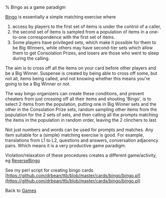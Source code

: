 % Bingo as a game paradigm

[Bingo](http://en.wikipedia.org/wiki/Bingo)
is essentially a simple matching exercise
where 

1. access by players to the first set of 
   items is under the control of a 
   caller, 
2. the second set of items is sampled 
   from a population of items in a 
   one-to-one correspondence with the 
   first set of items.
3. Some players have privileged sets, 
   which make it possible for them to be 
   Big Winners, while others may have 
   second-tier sets which allow them to 
   get Consolation Prizes, and losers 
   are those who went to sleep during 
   the calling.

The aim is to cross off all the items on 
your card before other players and be a 
Big Winner.  Suspense is created by 
being able to cross off some, but not 
all, items being called, and not knowing 
whether this means you're going to be a 
Big Winner or not.

The way bingo organizers can create 
these conditions, and prevent cheaters 
from just crossing off all their items 
and shouting 'Bingo', is to select 2 
items from the population, putting one 
in Big Winner sets and the other in the 
Consolation Prize sets, random sampling 
other items from the population for the 
2 sets of sets, and then calling all the 
prompts matching the items in the 
population in random order, leaving the 
2 clinchers to last.

Not just numbers and words can be used 
for prompts and matches. Any item 
suitable for a (simple) matching exercise
is good. For example, translations from 
L1 to L2, questions and answers, 
conversation adjacency pairs. Which 
means it is a very productive game 
paradigm.

Violation/relaxation of these procedures 
creates a different game/activity, eg 
[ReverseBingo](ReverseBingo.html)

See my perl script for creating bingo 
cards
[https://github.com/drbean/ttb/blob/master/cards/bingo/bingo.pl](https://github.com/drbean/ttb/blob/master/cards/bingo/bingo.pl)

Back to [Games](Games.html)
